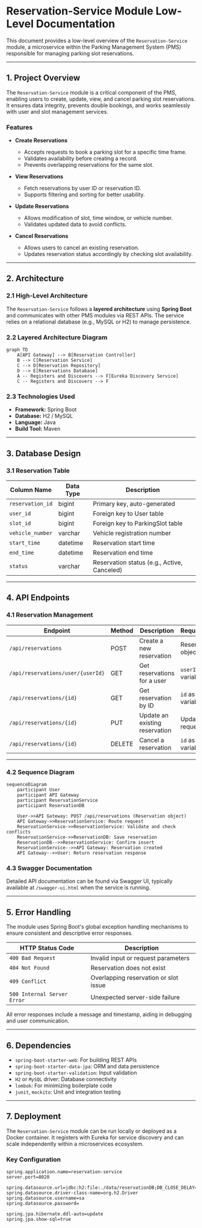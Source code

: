 # Reservation-Service Module Low-Level Documentation

This document provides a low-level overview of the `Reservation-Service` module, a microservice within the Parking Management System (PMS) responsible for managing parking slot reservations.

---

## 1. Project Overview

The `Reservation-Service` module is a critical component of the PMS, enabling users to create, update, view, and cancel parking slot reservations. It ensures data integrity, prevents double bookings, and works seamlessly with user and slot management services.

### Features

- **Create Reservations**
  - Accepts requests to book a parking slot for a specific time frame.
  - Validates availability before creating a record.
  - Prevents overlapping reservations for the same slot.

- **View Reservations**
  - Fetch reservations by user ID or reservation ID.
  - Supports filtering and sorting for better usability.

- **Update Reservations**
  - Allows modification of slot, time window, or vehicle number.
  - Validates updated data to avoid conflicts.

- **Cancel Reservations**
  - Allows users to cancel an existing reservation.
  - Updates reservation status accordingly by checking slot availability.

---

## 2. Architecture

### 2.1 High-Level Architecture

The `Reservation-Service` follows a **layered architecture** using **Spring Boot** and communicates with other PMS modules via REST APIs. The service relies on a relational database (e.g., MySQL or H2) to manage persistence.

### 2.2 Layered Architecture Diagram

```mermaid
graph TD
    A[API Gateway] --> B[Reservation Controller]
    B --> C[Reservation Service]
    C --> D[Reservation Repository]
    D --> E[Reservations Database]
    A -- Registers and Discovers --> F[Eureka Discovery Service]
    C -- Registers and Discovers --> F
```
### 2.3 Technologies Used

- **Framework:** Spring Boot  
- **Database:** H2 / MySQL  
- **Language:** Java  
- **Build Tool:** Maven

---

## 3. Database Design

### 3.1 Reservation Table

| Column Name       | Data Type  | Description                             |
|-------------------|------------|-----------------------------------------|
| `reservation_id`  | bigint     | Primary key, auto-generated             |
| `user_id`         | bigint     | Foreign key to User table               |
| `slot_id`         | bigint     | Foreign key to ParkingSlot table        |
| `vehicle_number`  | varchar    | Vehicle registration number             |
| `start_time`      | datetime   | Reservation start time                  |
| `end_time`        | datetime   | Reservation end time                    |
| `status`          | varchar    | Reservation status (e.g., Active, Canceled) |

---

## 4. API Endpoints

### 4.1 Reservation Management

| Endpoint                                | Method  | Description                      | Request/Params                          |
|-----------------------------------------|---------|----------------------------------|------------------------------------------|
| `/api/reservations`                     | POST    | Create a new reservation         | Reservation object (JSON)               |
| `/api/reservations/user/{userId}`       | GET     | Get reservations for a user      | `userId` as path variable                |
| `/api/reservations/{id}`                | GET     | Get reservation by ID            | `id` as path variable                    |
| `/api/reservations/{id}`                | PUT     | Update an existing reservation   | Updated fields in request body          |
| `/api/reservations/{id}`                | DELETE  | Cancel a reservation             | `id` as path variable                    |

---

### 4.2 Sequence Diagram

```mermaid
sequenceDiagram
    participant User
    participant API Gateway
    participant ReservationService
    participant ReservationDB

    User->>API Gateway: POST /api/reservations (Reservation object)
    API Gateway->>ReservationService: Route request
    ReservationService->>ReservationService: Validate and check conflicts
    ReservationService->>ReservationDB: Save reservation
    ReservationDB-->>ReservationService: Confirm insert
    ReservationService-->>API Gateway: Reservation created
    API Gateway-->>User: Return reservation response
```
### 4.3 Swagger Documentation

Detailed API documentation can be found via Swagger UI, typically available at `/swagger-ui.html` when the service is running.

---

## 5. Error Handling

The module uses Spring Boot's global exception handling mechanisms to ensure consistent and descriptive error responses.

| HTTP Status Code | Description                          |
|------------------|--------------------------------------|
| `400 Bad Request`| Invalid input or request parameters  |
| `404 Not Found`  | Reservation does not exist           |
| `409 Conflict`   | Overlapping reservation or slot issue|
| `500 Internal Server Error` | Unexpected server-side failure |

All error responses include a message and timestamp, aiding in debugging and user communication.

---

## 6. Dependencies

- `spring-boot-starter-web`: For building REST APIs  
- `spring-boot-starter-data-jpa`: ORM and data persistence  
- `spring-boot-starter-validation`: Input validation  
- `H2` or `MySQL` driver: Database connectivity  
- `lombok`: For minimizing boilerplate code  
- `junit`, `mockito`: Unit and integration testing

---

## 7. Deployment

The `Reservation-Service` module can be run locally or deployed as a Docker container. It registers with Eureka for service discovery and can scale independently within a microservices ecosystem.

### Key Configuration

```properties
spring.application.name=reservation-service
server.port=8020

spring.datasource.url=jdbc:h2:file:./data/reservationDB;DB_CLOSE_DELAY=-1
spring.datasource.driver-class-name=org.h2.Driver
spring.datasource.username=sa
spring.datasource.password=

spring.jpa.hibernate.ddl-auto=update
spring.jpa.show-sql=true
